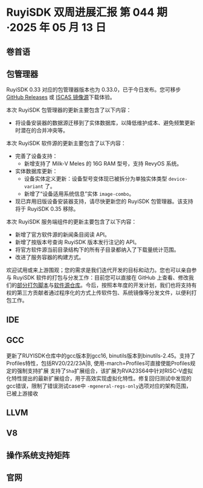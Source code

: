 # RuyiSDK 双周进展汇报  第 044 期·2025 年 05 月 13 日

## 卷首语

## 包管理器

RuyiSDK 0.33 对应的包管理器版本也为 0.33.0，已于今日发布。您可移步
[GitHub Releases][ruyi-0.33.0-gh] 或 [ISCAS 镜像源][ruyi-0.33.0-iscas]下载体验。

[ruyi-0.33.0-gh]: https://github.com/ruyisdk/ruyi/releases/tag/0.33.0
[ruyi-0.33.0-iscas]: https://mirror.iscas.ac.cn/ruyisdk/ruyi/releases/0.33.0/

本次 RuyiSDK 包管理器的更新主要包含了以下内容：

* 将设备安装器的数据源迁移到了实体数据库，以降低维护成本、避免频繁更新时潜在的合并冲突等。

本次 RuyiSDK 软件源的更新主要包含了以下内容：

* 完善了设备支持：
    * 新增支持了 Milk-V Meles 的 16G RAM 型号，支持 RevyOS 系统。
* 实体数据库更新：
    * 设备实体定义更新：设备型号变体现已被拆分为单独实体类型 `device-variant` 了。
    * 新增了“设备适用系统信息”实体 `image-combo`。
* 现已弃用旧版设备安装器支持，请尽快更新您的 RuyiSDK 包管理器。该支持将于 RuyiSDK 0.35 移除。

本次 RuyiSDK 服务端组件的更新主要包含了以下内容：

* 新增了官方软件源的新闻条目阅读 API。
* 新增了按版本号查询 RuyiSDK 版本发行注记的 API。
* 将官方软件源当前目录结构下的所有子目录都纳入了下载量统计范围。
* 改进了服务容器的构建方式。

欢迎试用或来上游围观；您的需求是我们迭代开发的目标和动力。您也可以亲自参与
RuyiSDK 软件的打包与分发工作：目前您可以直接在 GitHub 上查看、修改我们的[部分打包脚本](https://github.com/ruyisdk/ruyici)与[软件源仓库](https://github.com/ruyisdk/packages-index)。今后，按照本年度的开发计划，我们也将支持有权的第三方贡献者通过程序化的方式上传软件包、系统镜像等分发文件，以便利打包工作。

## IDE

## GCC
更新了RUYISDK仓库中的gcc版本到gcc16, binutils版本到binutils-2.45。支持了Profiles特性，包括RV20/22/23A|B, 使用-march=Profiles可直接使能Profiles规定的强制支持扩展
支持了`Sha`扩展组合，该扩展为RVA23S64中针对RISC-V虚拟化特性提出的最新扩展组合，用于高效实现虚拟化特性。修复回归测试中发现的gcc错误，限制了错误测试case中
`-mgeneral-regs-only`选项对应的架构范围，已被上游接收

## LLVM

## V8

## 操作系统支持矩阵

## 官网
